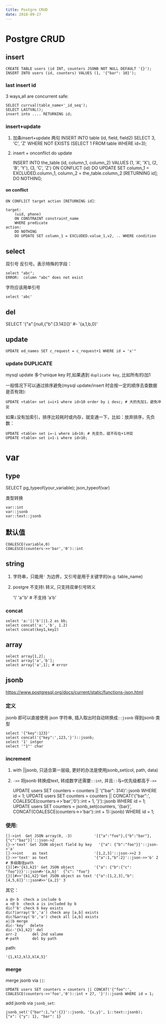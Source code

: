 ```yaml
---
title: Postgre CRUD
date: 2018-09-27
---
```

# Postgre CRUD
## insert 
    CREATE TABLE users (id INT, counters JSONB NOT NULL DEFAULT '{}');
    INSERT INTO users (id, counters) VALUES (1, '{"bar": 10}');

### last insert id
3 ways,all are concurrent safe:

    SELECT currval(table_name+'_id_seq');
    SELECT LASTVAL();
    insert into .... RETURNING id;

### insert+update
1. 加条insert+update 两句
INSERT INTO table (id, field, field2)
       SELECT 3, 'C', 'Z'
       WHERE NOT EXISTS (SELECT 1 FROM table WHERE id=3);
2. insert + onconflict do update

    INSERT INTO the_table (id, column_1, column_2) VALUES (1, 'A', 'X'), (2, 'B', 'Y'), (3, 'C', 'Z')
    ON CONFLICT (id) 
    DO UPDATE 
        SET column_1 = EXCLUDED.column_1, 
            column_2 = the_table.column_2 
        [RETURNING id];
    DO NOTHING;

#### on conflict
`ON CONFLICT target action [RETURNING id]`:

    target:
        (uid, phone)
        ON CONSTRAINT constraint_name
        WHERE predicate
    action:
        DO NOTHING
        DO UPDATE SET column_1 = EXCLUDED.value_1,v2, .. WHERE condition

## select 
双引号 反引号。表示特殊的字段：

    select "abc";
    ERROR:  column "abc" does not exist

字符应该用单引号

    select 'abc'

## del
SELECT '{"a":[null,{"b":[3.14]}]}' #- '{a,1,b,0}'


## update

	UPDATE ed_names SET c_request = c_request+1 WHERE id = 'x'"

### update DUPLICATE
mysql update 多个unique key 时,如果遇到 `duplicate key`, 比如所有的i加1

一般情况下可以通过排序避免(mysql update/insert 时会按一定的顺序去查数据是否有效):

	UPDATE <table> set i=i+1 where id>10 order by i desc; # 大的先加1，避免冲突

如果`i`没有加索引，排序比较耗时或内存，就变通一下，比如：放弃排序，先负数：

	UPDATE <table> set i=-i where id>10; # 先变负，就不存在+1冲突
	UPDATE <table> set i=1-i where id>10;

# var

## type

SELECT pg_typeof(your_variable);
json_typeof(var)

类型转换

    var::int
    var::jsonb
    var::text::jsonb

## 默认值

    COALESCE(variable,0)
    COALESCE(counters->>'bar','0')::int

## string
1. 字符串，只能用`'` 为边界，又引号是用于关键字的(e.g. table_name)
2. postgre 不支持\ 转义, 只支持双单引号转义

    '\\'
    'a''b' # 不支持 ’a\'b' 

### concat
    select 'a:'||'b'||1.2 as bb;
    select concat('a:','b', 1.2)
    select concat(key1,key2)

## array

    select array[1,2];
    select array['a','b'];
    select array['a',1]; # error

## jsonb
https://www.postgresql.org/docs/current/static/functions-json.html

### 定义
jsonb 即可以直接使用 json 字符串, 插入取出时自动转换成`::jsonb` 得到jsonb 类型

    select '{"key":123}'
    select concat('{"key":',123,'}')::jsonb;
    select '1' intger
    select '"1"' char

### increment
1. with ||jsonb, 只适合第一层级, 更好的办法是使用jsonb_set(col, path, data)
2. `->>` 将jsonb 转换成text, 转成数字还需要`::int`, 并且`::`与`+`优先级都高于`->>`

    UPDATE users SET counters = counters || '{"bar": 314}'::jsonb WHERE id = 1;
    UPDATE users SET counters = counters || CONCAT('{"bar":', COALESCE(counters->>'bar','0')::int + 1, '}')::jsonb WHERE id = 1;
    UPDATE users SET counters = jsonb_set(counters, '{bar}', CONCAT(COALESCE(counters->>'bar')::int + 1)::jsonb) WHERE id = 1;

### 使用:

    []->int	 Get JSON array(0, -3)          '[{"a":"foo"},{"b":"bar"},{"c":"baz"}]'::json->2
    {}->'text' Get JSON object field by key   '{"a": {"b":"foo"}}'::json->'a'
    []->>int	as text                     '[1,2,3]'::json->>2	3
    {}->>'text'	as text                     '{"a":1,"b":2}'::json->>'b'	2
    # 多级路径path
    {}[]#>'{k1,k2}' Get JSON object	        '{"a": {"b":{"c": "foo"}}}'::json#>'{a,b}'	{"c": "foo"}
    {}[]#>>'{k1,k2}'Get JSON object as text	'{"a":[1,2,3],"b":[4,5,6]}'::json#>>'{a,2}'	3

其它：

    a @> b  check a include b
    a <@ b  check a is included by b
    dic?'b' check b key exists
    dic?|array('b','a') check any [a,b] exists
    dic?&array('b','a') check all [a,b] exists
    a||b merge
    dic-'key'  delete
    dic-'{k1,k2}' del
    arr-2       del 2nd valume
    #-path      del by path

path:

    '{1,kl2,kl3,kl4,5}'

### merge
merge jsonb via `||`:

    UPDATE users SET counters = counters || CONCAT('{"foo":', COALESCE(counters->>'foo','0')::int + 27, '}')::jsonb WHERE id = 1;

add jsonb via `jsonb_set`:

    jsonb_set('{"bar":1,"x":{}}'::jsonb, '{x,y}', 1::text::jsonb);
    {"x": {"y": 1}, "bar": 1}